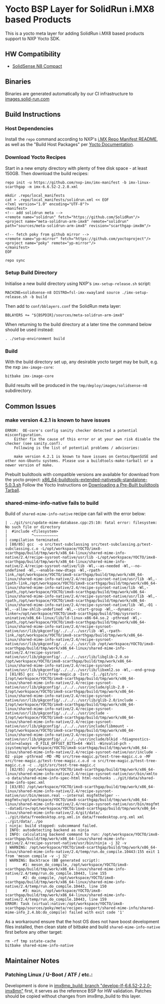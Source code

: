 # Yocto BSP Layer for SolidRun i.MX8 based Products

This is a yocto meta layer for adding SolidRun i.MX8 based products support to NXP Yocto SDK.

## HW Compatibility

- [SolidSense N8 Compact](https://www.solid-run.com/edge-gateway-solidsense/#iot-compact)

## Binaries

Binaries are generated automatically by our CI infrastructure to [images.solid-run.com](https://images.solid-run.com/IMX8/meta-solidrun-arm-imx8/)

## Build Instructions

### Host Dependencies

Install the `repo` command according to NXP's [i.MX Repo Manifest README](https://github.com/nxp-imx/imx-manifest/blob/db1867b81676a2513b91267e4c85369dee20a800/README.md#install-the-repo-utility), as well as the "Build Host Packages" per [Yocto Documentation](https://docs.yoctoproject.org/5.0.3/brief-yoctoprojectqs/index.html#build-host-packages).

### Download Yocto Recipes

Start in a new empty directory with plenty of free disk space - at least 150GB. Then download the build recipes:

```
repo init -u https://github.com/nxp-imx/imx-manifest -b imx-linux-scarthgap -m imx-6.6.52-2.2.0.xml

mkdir .repo/local_manifests
cat > .repo/local_manifests/solidrun.xml << EOF
<?xml version="1.0" encoding="UTF-8"?>
<manifest>
<!-- add solidrun meta -->
<remote name="solidrun" fetch="https://github.com/SolidRun"/>
<project name="meta-solidrun-arm-imx8" remote="solidrun" path="sources/meta-solidrun-arm-imx8" revision="scarthgap-imx8m"/>

<!-- fetch poky from github mirror -->
<remote name="yp-mirror" fetch="https://github.com/yoctoproject"/>
<project name="poky" remote="yp-mirror"/>
</manifest>
EOF

repo sync
```

### Setup Build Directory

Initialise a new build directory using NXP's `imx-setup-release.sh` script:

    MACHINE=solidsense-n8 DISTRO=fsl-imx-xwayland source ./imx-setup-release.sh -b build

Then add to `conf/bblayers.conf` the SolidRun meta layer:

    BBLAYERS += "${BSPDIR}/sources/meta-solidrun-arm-imx8"

When returning to the build directory at a later time the command below should be used instead:

    . ./setup-environment build

### Build

With the build directory set up, any desirable yocto target may be built, e.g. the nxp `imx-image-core`:

    bitbake imx-image-core

Build results will be produced in the `tmp/deploy/images/solidsense-n8` subdirectory.

## Common Issues

### make version 4.2.1 is known to have issues

```
ERROR:  OE-core's config sanity checker detected a potential misconfiguration.
    Either fix the cause of this error or at your own risk disable the checker (see sanity.conf).
    Following is the list of potential problems / advisories:

    make version 4.2.1 is known to have issues on Centos/OpenSUSE and other non-Ubuntu systems. Please use a buildtools-make-tarball or a newer version of make.
```

Prebuilt buildtools with compatible versions are available for download from the yocto project: [x86_64-buildtools-extended-nativesdk-standalone-5.0.3.sh](https://downloads.yoctoproject.org/releases/yocto/yocto-5.0.3/buildtools/x86_64-buildtools-extended-nativesdk-standalone-5.0.3.sh)
Follow the Yocto Instructions on [Downloading a Pre-Built buildtools Tarball](https://www.rpsys.net/yocto-docs/ref-manual/ref-system-requirements.html#downloading-a-pre-built-buildtools-tarball).

### shared-mime-info-native fails to build

Build of `shared-mime-info-native` recipe can fail with the error below:

```
| ../git/src/update-mime-database.cpp:25:10: fatal error: filesystem: No such file or directory
|  #include <filesystem>
|           ^~~~~~~~~~~~
| compilation terminated.
| [80/85] gcc  -o src/test-subclassing src/test-subclassing.p/test-subclassing.c.o -L/opt/workspace/YOCTO/imx8-scarthgap/build/tmp/work/x86_64-linux/shared-mime-info-native/2.4/recipe-sysroot-native/usr/lib -L/opt/workspace/YOCTO/imx8-scarthgap/build/tmp/work/x86_64-linux/shared-mime-info-native/2.4/recipe-sysroot-native/lib -Wl,--as-needed -Wl,--no-undefined -Wl,--enable-new-dtags -Wl,-rpath-link,/opt/workspace/YOCTO/imx8-scarthgap/build/tmp/work/x86_64-linux/shared-mime-info-native/2.4/recipe-sysroot-native/usr/lib -Wl,-rpath-link,/opt/workspace/YOCTO/imx8-scarthgap/build/tmp/work/x86_64-linux/shared-mime-info-native/2.4/recipe-sysroot-native/lib -Wl,-rpath,/opt/workspace/YOCTO/imx8-scarthgap/build/tmp/work/x86_64-linux/shared-mime-info-native/2.4/recipe-sysroot-native/usr/lib -Wl,-rpath,/opt/workspace/YOCTO/imx8-scarthgap/build/tmp/work/x86_64-linux/shared-mime-info-native/2.4/recipe-sysroot-native/lib -Wl,-O1 -Wl,--allow-shlib-undefined -Wl,--start-group -Wl,--dynamic-linker=/opt/workspace/YOCTO/imx8-scarthgap/build/tmp/sysroots-uninative/x86_64-linux/lib/ld-linux-x86-64.so.2 -pthread -Wl,-rpath,/opt/workspace/YOCTO/imx8-scarthgap/build/tmp/work/x86_64-linux/shared-mime-info-native/2.4/recipe-sysroot-native/usr/lib/pkgconfig/../../../usr/lib -Wl,-rpath-link,/opt/workspace/YOCTO/imx8-scarthgap/build/tmp/work/x86_64-linux/shared-mime-info-native/2.4/recipe-sysroot-native/usr/lib/pkgconfig/../../../usr/lib /opt/workspace/YOCTO/imx8-scarthgap/build/tmp/work/x86_64-linux/shared-mime-info-native/2.4/recipe-sysroot-native/usr/lib/pkgconfig/../../../usr/lib/libglib-2.0.so /opt/workspace/YOCTO/imx8-scarthgap/build/tmp/work/x86_64-linux/shared-mime-info-native/2.4/recipe-sysroot-native/usr/lib/pkgconfig/../../../usr/lib/libxml2.so -Wl,--end-group
| [81/85] gcc -Isrc/tree-magic.p -Isrc -I../git/src -I/opt/workspace/YOCTO/imx8-scarthgap/build/tmp/work/x86_64-linux/shared-mime-info-native/2.4/recipe-sysroot-native/usr/lib/pkgconfig/../../../usr/include/glib-2.0 -I/opt/workspace/YOCTO/imx8-scarthgap/build/tmp/work/x86_64-linux/shared-mime-info-native/2.4/recipe-sysroot-native/usr/lib/pkgconfig/../../../usr/lib/glib-2.0/include -I/opt/workspace/YOCTO/imx8-scarthgap/build/tmp/work/x86_64-linux/shared-mime-info-native/2.4/recipe-sysroot-native/usr/lib/pkgconfig/../../../usr/include -I/opt/workspace/YOCTO/imx8-scarthgap/build/tmp/work/x86_64-linux/shared-mime-info-native/2.4/recipe-sysroot-native/usr/lib/pkgconfig/../../../usr/include/libmount -I/opt/workspace/YOCTO/imx8-scarthgap/build/tmp/work/x86_64-linux/shared-mime-info-native/2.4/recipe-sysroot-native/usr/lib/pkgconfig/../../../usr/include/blkid -fdiagnostics-color=always -D_FILE_OFFSET_BITS=64 -Wall -Winvalid-pch -isystem/opt/workspace/YOCTO/imx8-scarthgap/build/tmp/work/x86_64-linux/shared-mime-info-native/2.4/recipe-sysroot-native/usr/include -O2 -pipe -pthread -MD -MQ src/tree-magic.p/test-tree-magic.c.o -MF src/tree-magic.p/test-tree-magic.c.o.d -o src/tree-magic.p/test-tree-magic.c.o -c ../git/src/test-tree-magic.c
| [82/85] /opt/workspace/YOCTO/imx8-scarthgap/build/tmp/work/x86_64-linux/shared-mime-info-native/2.4/recipe-sysroot-native/usr/bin/xmlto -o data/shared-mime-info-spec-html html-nochunks ../git/data/shared-mime-info-spec.xml
| [83/85] /opt/workspace/YOCTO/imx8-scarthgap/build/tmp/work/x86_64-linux/shared-mime-info-native/2.4/recipe-sysroot-native/usr/bin/meson.real --internal msgfmthelper --msgfmt=/opt/workspace/YOCTO/imx8-scarthgap/build/tmp/work/x86_64-linux/shared-mime-info-native/2.4/recipe-sysroot-native/usr/bin/msgfmt --datadirs=/opt/workspace/YOCTO/imx8-scarthgap/build/tmp/work/x86_64-linux/shared-mime-info-native/2.4/git/data/. ../git/data/freedesktop.org.xml.in data/freedesktop.org.xml xml ../git/data/../po
| ninja: build stopped: subcommand failed.
| INFO: autodetecting backend as ninja
| INFO: calculating backend command to run: /opt/workspace/YOCTO/imx8-scarthgap/build/tmp/work/x86_64-linux/shared-mime-info-native/2.4/recipe-sysroot-native/usr/bin/ninja -j 32 -v
| WARNING: /opt/workspace/YOCTO/imx8-scarthgap/build/tmp/work/x86_64-linux/shared-mime-info-native/2.4/temp/run.do_compile.10443:155 exit 1 from 'meson compile -v -j 32'
| WARNING: Backtrace (BB generated script):
|       #1: meson_do_compile, /opt/workspace/YOCTO/imx8-scarthgap/build/tmp/work/x86_64-linux/shared-mime-info-native/2.4/temp/run.do_compile.10443, line 155
|       #2: do_compile, /opt/workspace/YOCTO/imx8-scarthgap/build/tmp/work/x86_64-linux/shared-mime-info-native/2.4/temp/run.do_compile.10443, line 150
|       #3: main, /opt/workspace/YOCTO/imx8-scarthgap/build/tmp/work/x86_64-linux/shared-mime-info-native/2.4/temp/run.do_compile.10443, line 159
ERROR: Task (virtual:native:/opt/workspace/YOCTO/imx8-scarthgap/sources/poky/meta/recipes-support/shared-mime-info/shared-mime-info_2.4.bb:do_compile) failed with exit code '1'
```

As a workaround ensure that the host OS does not have boost development files installed, then clean state of bitbake and build `shared-mime-info-native` first before any other target:

```
rm -rf tmp sstate-cache
bitbake shared-mime-info-native
```

## Maintainer Notes

### Patching Linux / U-Boot / ATF / etc.:

Development is done in [imx8mp_build: branch "develop-lf-6.6.52-2.2.0-imx8mn"](https://github.com/SolidRun/imx8mp_build/tree/develop-lf-6.6.52-2.2.0-imx8mn) first, it serves as the reference BSP for HW validation.
Patches should be copied without changes from imx8mp_build to this layer.
